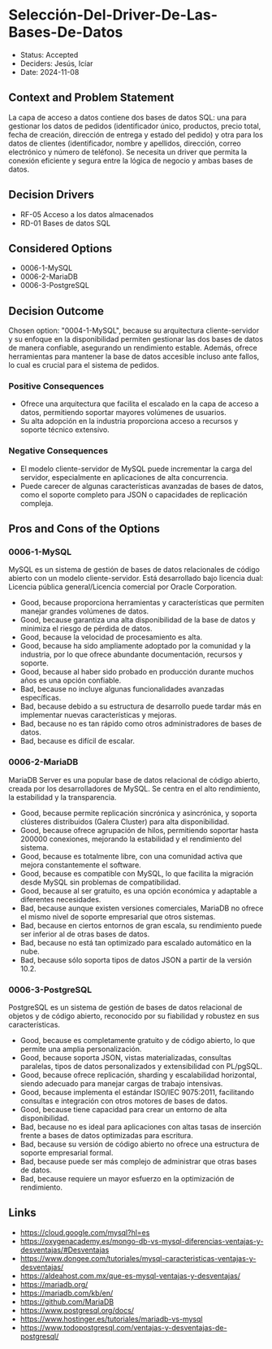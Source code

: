 # Selección-Del-Driver-De-Las-Bases-De-Datos

* Status: Accepted
* Deciders: Jesús, Icíar
* Date: 2024-11-08

## Context and Problem Statement

La capa de acceso a datos contiene dos bases de datos SQL: una para gestionar los datos de pedidos (identificador único, productos, precio total, fecha de creación, dirección de entrega y estado del pedido) y otra para los datos de clientes (identificador, nombre y apellidos, dirección, correo electrónico y número de teléfono). Se necesita un driver que permita la conexión eficiente y segura entre la lógica de negocio y ambas bases de datos.

## Decision Drivers

* RF-05 Acceso a los datos almacenados
* RD-01 Bases de datos SQL

## Considered Options

* 0006-1-MySQL
* 0006-2-MariaDB
* 0006-3-PostgreSQL

## Decision Outcome

Chosen option: "0004-1-MySQL", because su arquitectura cliente-servidor y su enfoque en la disponibilidad permiten gestionar las dos bases de datos de manera confiable, asegurando un rendimiento estable. Además, ofrece herramientas para mantener la base de datos accesible incluso ante fallos, lo cual es crucial para el sistema de pedidos.

### Positive Consequences

* Ofrece una arquitectura que facilita el escalado en la capa de acceso a datos, permitiendo soportar mayores volúmenes de usuarios.
* Su alta adopción en la industria proporciona acceso a recursos y soporte técnico extensivo.

### Negative Consequences

* El modelo cliente-servidor de MySQL puede incrementar la carga del servidor, especialmente en aplicaciones de alta concurrencia.
* Puede carecer de algunas características avanzadas de bases de datos, como el soporte completo para JSON o capacidades de replicación compleja.

## Pros and Cons of the Options

### 0006-1-MySQL

MySQL es un sistema de gestión de bases de datos relacionales de código abierto con un modelo cliente-servidor. Está desarrollado bajo licencia dual: Licencia pública general/Licencia comercial por Oracle Corporation.

* Good, because proporciona herramientas y características que permiten manejar grandes volúmenes de datos.
* Good, because garantiza una alta disponibilidad de la base de datos y minimiza el riesgo de pérdida de datos.
* Good, because la velocidad de procesamiento es alta.
* Good, because ha sido ampliamente adoptado por la comunidad y la industria, por lo que ofrece abundante documentación, recursos y soporte.
* Good, because al haber sido probado en producción durante muchos años es una opción confiable.
* Bad, because no incluye algunas funcionalidades avanzadas específicas.
* Bad, because debido a su estructura de desarrollo puede tardar más en implementar nuevas características y mejoras.
* Bad, because no es tan rápido como otros administradores de bases de datos.
* Bad, because es difícil de escalar.

### 0006-2-MariaDB

MariaDB Server es una popular base de datos relacional de código abierto, creada por los desarrolladores de MySQL. Se centra en el alto rendimiento, la estabilidad y la transparencia.

* Good, because permite replicación sincrónica y asincrónica, y soporta clústeres distribuidos (Galera Cluster) para alta disponibilidad.
* Good, because ofrece agrupación de hilos, permitiendo soportar hasta 200000 conexiones, mejorando la estabilidad y el rendimiento del sistema.
* Good, because es totalmente libre, con una comunidad activa que mejora constantemente el software.
* Good, because es compatible con MySQL, lo que facilita la migración desde MySQL sin problemas de compatibilidad.
* Good, because  al ser gratuito, es una opción económica y adaptable a diferentes necesidades.
* Bad, because aunque existen versiones comerciales, MariaDB no ofrece el mismo nivel de soporte empresarial que otros sistemas.
* Bad, because en ciertos entornos de gran escala, su rendimiento puede ser inferior al de otras bases de datos.
* Bad, because no está tan optimizado para escalado automático en la nube.
* Bad, because sólo soporta tipos de datos JSON a partir de la versión 10.2.

### 0006-3-PostgreSQL

PostgreSQL es un sistema de gestión de bases de datos relacional de objetos y de código abierto, reconocido por su fiabilidad y robustez en sus características.

* Good, because  es completamente gratuito y de código abierto, lo que permite una amplia personalización.
* Good, because soporta JSON, vistas materializadas, consultas paralelas, tipos de datos personalizados y extensibilidad con PL/pgSQL.
* Good, because  ofrece replicación, sharding y escalabilidad horizontal, siendo adecuado para manejar cargas de trabajo intensivas.
* Good, because implementa el estándar ISO/IEC 9075:2011, facilitando consultas e integración con otros motores de bases de datos.
* Good, because tiene capacidad para crear un entorno de alta disponibilidad.
* Bad, because no es ideal para aplicaciones con altas tasas de inserción frente a bases de datos optimizadas para escritura.
* Bad, because su versión de código abierto no ofrece una estructura de soporte empresarial formal.
* Bad, because puede ser más complejo de administrar que otras bases de datos.
* Bad, because requiere un mayor esfuerzo en la optimización de rendimiento.

## Links

* https://cloud.google.com/mysql?hl=es
* https://oxygenacademy.es/mongo-db-vs-mysql-diferencias-ventajas-y-desventajas/#Desventajas
* https://www.dongee.com/tutoriales/mysql-caracteristicas-ventajas-y-desventajas/
* https://aldeahost.com.mx/que-es-mysql-ventajas-y-desventajas/
* https://mariadb.org/
* https://mariadb.com/kb/en/
* https://github.com/MariaDB
* https://www.postgresql.org/docs/
* https://www.hostinger.es/tutoriales/mariadb-vs-mysql
* https://www.todopostgresql.com/ventajas-y-desventajas-de-postgresql/